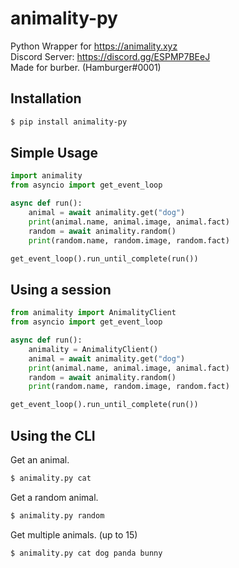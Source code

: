 # animality-py
Python Wrapper for https://animality.xyz<br>
Discord Server: https://discord.gg/ESPMP7BEeJ<br>
Made for burber. (Hamburger#0001)<br>
## Installation
```bash
$ pip install animality-py
```

## Simple Usage
```py
import animality
from asyncio import get_event_loop

async def run():
    animal = await animality.get("dog")
    print(animal.name, animal.image, animal.fact)
    random = await animality.random()
    print(random.name, random.image, random.fact)

get_event_loop().run_until_complete(run())
```

## Using a session
```py
from animality import AnimalityClient
from asyncio import get_event_loop

async def run():
    animality = AnimalityClient()
    animal = await animality.get("dog")
    print(animal.name, animal.image, animal.fact)
    random = await animality.random()
    print(random.name, random.image, random.fact)

get_event_loop().run_until_complete(run())
```

## Using the CLI
Get an animal.
```bash
$ animality.py cat
```

Get a random animal.
```bash
$ animality.py random
```

Get multiple animals. (up to 15)
```bash
$ animality.py cat dog panda bunny
```